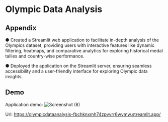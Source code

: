 
# Olympic Data Analysis

## Appendix

● Created a Streamlit web application to facilitate in-depth analysis of the Olympics dataset, providing users with  interactive features like dynamic filtering, heatmaps, and comparative analytics for exploring historical medal tallies and country-wise performance.

● Deployed the application on the Streamlit server, ensuring seamless accessibility and a user-friendly interface for exploring Olympic data insights.


## Demo

Application demo: ![Screenshot (8)](https://github.com/manisha809/Olympic_Data_analysis/assets/74667664/99d8b269-fa5f-4c8b-b929-0719d379f3ed)



 Url: https://olympicdataanalysis-fbchknxmh74zpvvrr6wvmw.streamlit.app/


